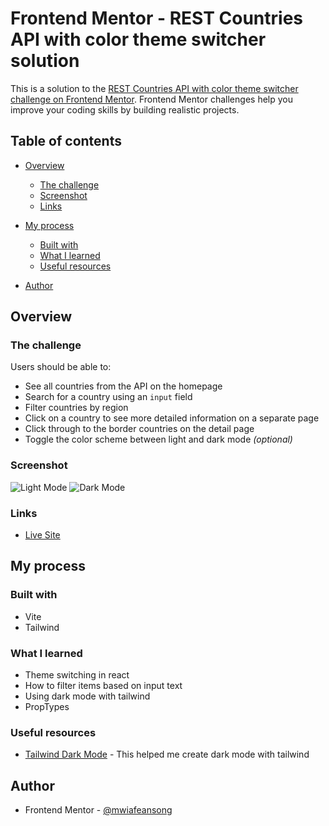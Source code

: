 # Frontend Mentor - REST Countries API with color theme switcher solution

This is a solution to the [REST Countries API with color theme switcher challenge on Frontend Mentor](https://www.frontendmentor.io/challenges/rest-countries-api-with-color-theme-switcher-5cacc469fec04111f7b848ca). Frontend Mentor challenges help you improve your coding skills by building realistic projects.

## Table of contents

- [Overview](#overview)
  - [The challenge](#the-challenge)
  - [Screenshot](#screenshot)
  - [Links](#links)
- [My process](#my-process)

  - [Built with](#built-with)
  - [What I learned](#what-i-learned)
  - [Useful resources](#useful-resources)

- [Author](#author)

## Overview

### The challenge

Users should be able to:

- See all countries from the API on the homepage
- Search for a country using an `input` field
- Filter countries by region
- Click on a country to see more detailed information on a separate page
- Click through to the border countries on the detail page
- Toggle the color scheme between light and dark mode _(optional)_

### Screenshot

![Light Mode](./screenshot.png)
![Dark Mode](./screenshot-dark-mode.png)

### Links

- [Live Site](https://mwiafeansong.github.io/countries-app/)

## My process

### Built with

- Vite
- Tailwind

### What I learned

- Theme switching in react
- How to filter items based on input text
- Using dark mode with tailwind
- PropTypes

### Useful resources

- [Tailwind Dark Mode](https://tailwindcss.com/docs/dark-mode) - This helped me create dark mode with tailwind

## Author

- Frontend Mentor - [@mwiafeansong](https://www.frontendmentor.io/profile/mwiafeansong)
